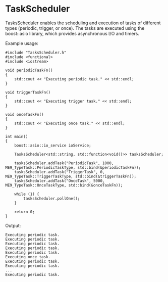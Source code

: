 # TaskScheduler
TasksScheduler enables the scheduling and execution of tasks of different types (periodic, trigger, or once). The tasks are executed using the boost::asio library, which provides asynchronous I/O and timers.

Example usage:

```
#include "TasksScheduler.h"
#include <functional>
#include <iostream>

void periodicTaskFn()
{
    std::cout << "Executing periodic task." << std::endl;
}

void triggerTaskFn()
{
    std::cout << "Executing trigger task." << std::endl;
}

void onceTaskFn()
{
    std::cout << "Executing once task." << std::endl;
}

int main()
{
    boost::asio::io_service ioService;

    TasksScheduler<std::string, std::function<void()>> tasksScheduler;

    tasksScheduler.addTask("PeriodicTask", 1000, ME9_TypeTask::PeriodicTaskType, std::bind(&periodicTaskFn));
    tasksScheduler.addTask("TriggerTask", 0, ME9_TypeTask::TriggerTaskType, std::bind(&triggerTaskFn));
    tasksScheduler.addTask("OnceTask", 5000, ME9_TypeTask::OnceTaskType, std::bind(&onceTaskFn));

    while (1) {
        tasksScheduler.pollOne();
    }

    return 0;
}
```

Output:

```
Executing periodic task.
Executing periodic task.
Executing periodic task.
Executing periodic task.
Executing periodic task.
Executing once task.
Executing periodic task.
Executing periodic task.
...
Executing periodic task.
```
